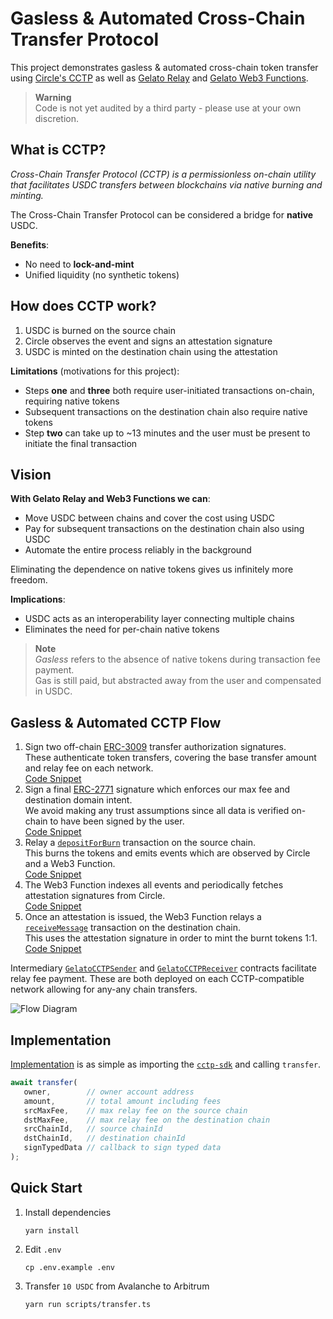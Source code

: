 # Gasless & Automated Cross-Chain Transfer Protocol
This project demonstrates gasless & automated cross-chain token transfer using [Circle's CCTP](https://developers.circle.com/stablecoin/docs) as well as [Gelato Relay](https://www.gelato.network/relay) and [Gelato Web3 Functions](https://beta.app.gelato.network/).

> **Warning**  
> Code is not yet audited by a third party - please use at your own discretion.

## What is CCTP?
*Cross-Chain Transfer Protocol (CCTP) is a permissionless on-chain utility that facilitates USDC transfers between blockchains via native burning and minting.*

The Cross-Chain Transfer Protocol can be considered a bridge for **native** USDC.

**Benefits**:
- No need to **lock-and-mint**
- Unified liquidity (no synthetic tokens)

## How does CCTP work?
1. USDC is burned on the source chain
2. Circle observes the event and signs an attestation signature
3. USDC is minted on the destination chain using the attestation

**Limitations** (motivations for this project):
- Steps **one** and **three** both require user-initiated transactions on-chain, requiring native tokens
- Subsequent transactions on the destination chain also require native tokens
- Step **two** can take up to ~13 minutes and the user must be present to initiate the final transaction

## Vision
**With Gelato Relay and Web3 Functions we can**:
- Move USDC between chains and cover the cost using USDC
- Pay for subsequent transactions on the destination chain also using USDC
- Automate the entire process reliably in the background

Eliminating the dependence on native tokens gives us infinitely more freedom.

**Implications**:
- USDC acts as an interoperability layer connecting multiple chains
- Eliminates the need for per-chain native tokens

> **Note**  
> *Gasless* refers to the absence of native tokens during transaction fee payment.  
> Gas is still paid, but abstracted away from the user and compensated in USDC.

## Gasless & Automated CCTP Flow
1. Sign two off-chain [ERC-3009](https://eips.ethereum.org/EIPS/eip-3009) transfer authorization signatures.  
   These authenticate token transfers, covering the base transfer amount and relay fee on each network.  
   [Code Snippet](https://github.com/gelatodigital/gasless-cctp/blob/main/src/cctp-sdk/index.ts#L33-L49)
2. Sign a final [ERC-2771](https://eips.ethereum.org/EIPS/eip-2771) signature which enforces our max fee and destination domain intent.  
   We avoid making any trust assumptions since all data is verified on-chain to have been signed by the user.  
   [Code Snippet](https://github.com/gelatodigital/gasless-cctp/blob/main/src/cctp-sdk/index.ts#L82-L86)
3. Relay a [`depositForBurn`](https://developers.circle.com/stablecoin/docs/cctp-tokenmessenger#depositforburn) transaction on the source chain.  
   This burns the tokens and emits events which are observed by Circle and a Web3 Function.  
   [Code Snippet](https://github.com/gelatodigital/gasless-cctp/blob/main/src/cctp-sdk/index.ts#L88-L93)
4. The Web3 Function indexes all events and periodically fetches attestation signatures from Circle.  
   [Code Snippet](https://github.com/gelatodigital/gasless-cctp/blob/main/web3-functions/gelato-cctp/index.ts#L105-L158)
5. Once an attestation is issued, the Web3 Function relays a [`receiveMessage`](https://developers.circle.com/stablecoin/docs/cctp-messagetransmitter#receivemessage) transaction on the destination chain.  
   This uses the attestation signature in order to mint the burnt tokens 1:1.  
   [Code Snippet](https://github.com/gelatodigital/gasless-cctp/blob/main/web3-functions/gelato-cctp/index.ts#L160-L193)

Intermediary [`GelatoCCTPSender`](https://github.com/gelatodigital/gasless-cctp/blob/main/contracts/GelatoCCTPSender.sol) and [`GelatoCCTPReceiver`](https://github.com/gelatodigital/gasless-cctp/blob/main/contracts/GelatoCCTPReceiver.sol) contracts facilitate relay fee payment.
These are both deployed on each CCTP-compatible network allowing for any-any chain transfers.

![Flow Diagram](https://i.gyazo.com/6c9ca5403beaf19b9702bcbdc6bf53ab.png)

## Implementation
[Implementation](https://github.com/gelatodigital/gasless-cctp/blob/main/scripts/transfer.ts#L10-L18) is as simple as importing the [`cctp-sdk`](https://github.com/gelatodigital/gasless-cctp/tree/main/src/cctp-sdk) and calling `transfer`.

```ts
await transfer(
   owner,        // owner account address
   amount,       // total amount including fees
   srcMaxFee,    // max relay fee on the source chain
   dstMaxFee,    // max relay fee on the destination chain
   srcChainId,   // source chainId
   dstChainId,   // destination chainId
   signTypedData // callback to sign typed data
);
```

## Quick Start

1. Install dependencies
   ```
   yarn install
   ```
2. Edit ``.env``
   ```
   cp .env.example .env
   ```
3. Transfer `10 USDC` from Avalanche to Arbitrum
   ```
   yarn run scripts/transfer.ts
   ```
